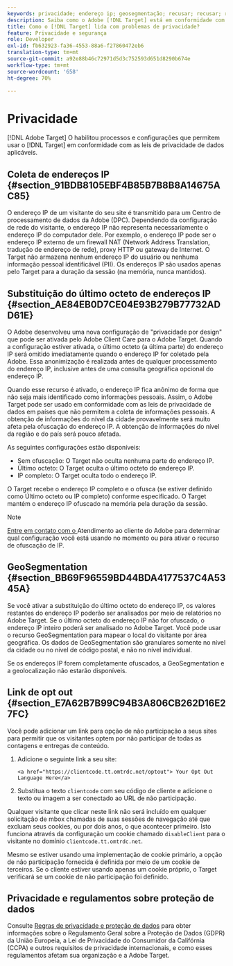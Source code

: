 ```yaml
---
keywords: privacidade; endereço ip; geosegmentação; recusar; recusar; recusar; privacidade de dados; regulamentos governamentais; regulamentos; gdpr; ccpa
description: Saiba como o Adobe [!DNL Target] está em conformidade com as leis de privacidade de dados aplicáveis, incluindo a coleta e o tratamento de endereços IP e instruções de recusa.
title: Como o [!DNL Target] lida com problemas de privacidade?
feature: Privacidade e segurança
role: Developer
exl-id: fb632923-fa36-4553-88a6-f27860472eb6
translation-type: tm+mt
source-git-commit: a92e88b46c72971d5d3c752593d651d8290b674e
workflow-type: tm+mt
source-wordcount: '658'
ht-degree: 70%

---
```


# Privacidade

[!DNL Adobe Target] O habilitou processos e configurações que permitem usar o  [!DNL Target] em conformidade com as leis de privacidade de dados aplicáveis.

## Coleta de endereços IP {#section_91BDB8105EBF4B85B7B8B8A14675AC85}

O endereço IP de um visitante do seu site é transmitido para um Centro de processamento de dados da Adobe (DPC). Dependendo da configuração de rede do visitante, o endereço IP não representa necessariamente o endereço IP do computador dele. Por exemplo, o endereço IP pode ser o endereço IP externo de um firewall NAT (Network Address Translation, tradução de endereço de rede), proxy HTTP ou gateway de Internet. O Target não armazena nenhum endereço IP do usuário ou nenhuma informação pessoal identificável (PII). Os endereços IP são usados apenas pelo Target para a duração da sessão (na memória, nunca mantidos).

## Substituição do último octeto de endereços IP {#section_AE84EB0D7CE04E93B279B77732ADD61E}

O Adobe desenvolveu uma nova configuração de &quot;privacidade por design&quot; que pode ser ativada pelo Adobe Client Care para o Adobe Target. Quando a configuração estiver ativada, o último octeto (a última parte) do endereço IP será omitido imediatamente quando o endereço IP for coletado pela Adobe. Essa anonimização é realizada antes de qualquer processamento do endereço IP, inclusive antes de uma consulta geográfica opcional do endereço IP.

Quando esse recurso é ativado, o endereço IP fica anônimo de forma que não seja mais identificado como informações pessoais. Assim, o Adobe Target pode ser usado em conformidade com as leis de privacidade de dados em países que não permitem a coleta de informações pessoais. A obtenção de informações do nível da cidade provavelmente será muito afeta pela ofuscação do endereço IP. A obtenção de informações do nível da região e do país será pouco afetada.

As seguintes configurações estão disponíveis:

* Sem ofuscação: O Target não oculta nenhuma parte do endereço IP.
* Último octeto: O Target oculta o último octeto do endereço IP.
* IP completo: O Target oculta todo o endereço IP.

O Target recebe o endereço IP completo e o ofusca (se estiver definido como Último octeto ou IP completo) conforme especificado. O Target mantém o endereço IP ofuscado na memória pela duração da sessão.

>[!NOTE]
>
>[Entre em contato com o ](/help/cmp-resources-and-contact-information.md#reference_ACA3391A00EF467B87930A450050077C) Atendimento ao cliente do Adobe para determinar qual configuração você está usando no momento ou para ativar o recurso de ofuscação de IP.

## GeoSegmentation   {#section_BB69F96559BD44BDA4177537C4A5345A}

Se você ativar a substituição do último octeto do endereço IP, os valores restantes do endereço IP poderão ser analisados por meio de relatórios no Adobe Target. Se o último octeto do endereço IP não for ofuscado, o endereço IP inteiro poderá ser analisado no Adobe Target. Você pode usar o recurso GeoSegmentation para mapear o local do visitante por área geográfica. Os dados de GeoSegmentation são granulares somente no nível da cidade ou no nível de código postal, e não no nível individual.

Se os endereços IP forem completamente ofuscados, a GeoSegmentation e a geolocalização não estarão disponíveis.

## Link de opt out {#section_E7A62B7B99C94B3A806CB262D16E27FC}

Você pode adicionar um link para opção de não participação a seus sites para permitir que os visitantes optem por não participar de todas as contagens e entregas de conteúdo.

1. Adicione o seguinte link a seu site:

   `<a href="https://clientcode.tt.omtrdc.net/optout"> Your Opt Out Language Here</a>`
1. Substitua o texto `clientcode` com seu código de cliente e adicione o texto ou imagem a ser conectado ao URL de não participação.

Qualquer visitante que clicar neste link não será incluído em qualquer solicitação de mbox chamadas de suas sessões de navegação até que excluam seus cookies, ou por dois anos, o que acontecer primeiro. Isto funciona através da configuração um cookie chamado `disableClient` para o visitante no domínio `clientcode.tt.omtrdc.net`.

Mesmo se estiver usando uma implementação de cookie primário, a opção de não participação fornecida é definida por meio de um cookie de terceiros. Se o cliente estiver usando apenas um cookie próprio, o Target verificará se um cookie de não participação foi definido.

## Privacidade e regulamentos sobre proteção de dados

Consulte [Regras de privacidade e proteção de dados](/help/c-implementing-target/c-considerations-before-you-implement-target/c-privacy/cmp-privacy-and-general-data-protection-regulation.md) para obter informações sobre o Regulamento Geral sobre a Proteção de Dados (GDPR) da União Europeia, a Lei de Privacidade do Consumidor da Califórnia (CCPA) e outros requisitos de privacidade internacionais, e como esses regulamentos afetam sua organização e a Adobe Target.
